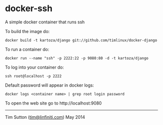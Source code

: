 docker-ssh
==========

A simple docker container that runs ssh

To build the image do:

```
docker build -t kartoza/django git://github.com/timlinux/docker-django
```

To run a container do:

```
docker run --name "ssh" -p 2222:22 -p 9080:80 -d -t kartoza/django
```

To log into your container do:

```
ssh root@localhost -p 2222
```

Default password will appear in docker logs:

```
docker logs <container name> | grep root login password
```

To open the web site go to http://localhost:9080

-----------

Tim Sutton (tim@linfiniti.com)
May 2014
